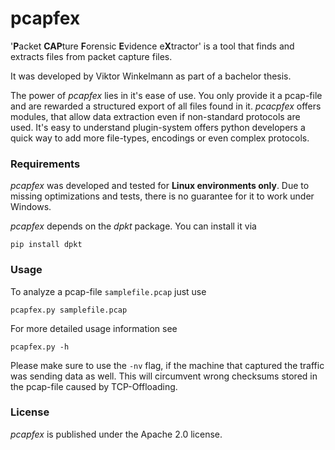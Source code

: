 # pcapfex
'**P**acket **CAP**ture **F**orensic **E**vidence e**X**tractor' is a tool that finds and extracts files
from packet capture files.

It was developed by Viktor Winkelmann as part of a bachelor thesis.

The power of _pcapfex_ lies in it's ease of use. You only provide it a
pcap-file and are rewarded a structured export of all files found in it.
_pcacpfex_ offers modules, that allow data extraction even if
non-standard protocols are used. It's easy to understand plugin-system
offers python developers a quick way to add more file-types, encodings or
even complex protocols.

### Requirements
_pcapfex_ was developed and tested for **Linux environments only**.
Due to missing optimizations and tests, there is no guarantee for it to work
under Windows.

_pcapfex_ depends on the _dpkt_ package. You can install it via
```
pip install dpkt
```

### Usage
To analyze a pcap-file ```samplefile.pcap``` just use
```
pcapfex.py samplefile.pcap
```


For more detailed usage information see
```
pcapfex.py -h
```

Please make sure to use the ```-nv``` flag, if the machine
that captured the traffic was sending data as well. This will
circumvent wrong checksums stored in the pcap-file caused by
TCP-Offloading.

### License
_pcapfex_ is published under the Apache 2.0 license.